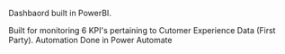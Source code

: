 Dashbaord built in PowerBI.

Built for monitoring 6 KPI's pertaining to Cutomer Experience Data (First Party).
Automation Done in Power Automate
